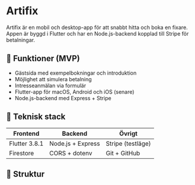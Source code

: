# Artifix

Artifix är en mobil och desktop-app för att snabbt hitta och boka en fixare.  
Appen är byggd i Flutter och har en Node.js-backend kopplad till Stripe för betalningar.

## 📱 Funktioner (MVP)

- Gästsida med exempelbokningar och introduktion
- Möjlighet att simulera betalning
- Intresseanmälan via formulär
- Flutter-app för macOS, Android och iOS (senare)
- Node.js-backend med Express + Stripe

## 🔧 Teknisk stack

| Frontend       | Backend        | Övrigt            |
|----------------|----------------|-------------------|
| Flutter 3.8.1  | Node.js + Express | Stripe (testläge) |
| Firestore      | CORS + dotenv  | Git + GitHub      |

## 📂 Struktur

